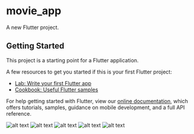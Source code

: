 # movie_app

A new Flutter project.

## Getting Started

This project is a starting point for a Flutter application.

A few resources to get you started if this is your first Flutter project:

- [Lab: Write your first Flutter app](https://flutter.dev/docs/get-started/codelab)
- [Cookbook: Useful Flutter samples](https://flutter.dev/docs/cookbook)

For help getting started with Flutter, view our
[online documentation](https://flutter.dev/docs), which offers tutorials,
samples, guidance on mobile development, and a full API reference.

![alt text](https://github.com/FranckSiyapze/Movie-App-Flutter/blob/master/Screenshot_20220321-130927.jpg?raw=true)
![alt text](https://github.com/FranckSiyapze/Movie-App-Flutter/blob/master/Screenshot_20220321-130850.jpg?raw=true)
![alt text](https://github.com/FranckSiyapze/Movie-App-Flutter/blob/master/Screenshot_20220321-130855.jpg?raw=true)
![alt text](https://github.com/FranckSiyapze/Movie-App-Flutter/blob/master/Screenshot_20220321-130913.jpg?raw=true)
![alt text](https://github.com/FranckSiyapze/Movie-App-Flutter/blob/master/Screenshot_20220321-131125.jpg?raw=true)
